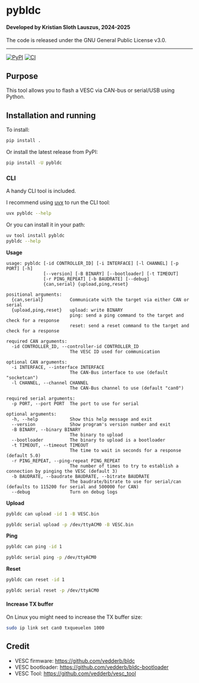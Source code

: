 # pybldc

#### Developed by Kristian Sloth Lauszus, 2024-2025

The code is released under the GNU General Public License v3.0.
_________
[![PyPI](https://img.shields.io/pypi/v/pybldc.svg)](https://pypi.org/project/pybldc)
[![CI](https://github.com/Lauszus/pybldc/actions/workflows/ci.yml/badge.svg)](https://github.com/Lauszus/pybldc/actions/workflows/ci.yml)

## Purpose

This tool allows you to flash a VESC via CAN-bus or serial/USB using Python.

## Installation and running

To install:

```bash
pip install .
```

Or install the latest release from PyPI:

```bash
pip install -U pybldc
```

### CLI

A handy CLI tool is included.

I recommend using [uvx](https://github.com/astral-sh/uv) to run the CLI tool:

```bash
uvx pybldc --help
```

Or you can install it in your path:

```bash
uv tool install pybldc
pybldc --help
```

__Usage__

```
usage: pybldc [-id CONTROLLER_ID] [-i INTERFACE] [-l CHANNEL] [-p PORT] [-h]
              [--version] [-B BINARY] [--bootloader] [-t TIMEOUT]
              [-r PING_REPEAT] [-b BAUDRATE] [--debug]
              {can,serial} {upload,ping,reset}

positional arguments:
  {can,serial}          Communicate with the target via either CAN or serial
  {upload,ping,reset}   upload: write BINARY
                        ping: send a ping command to the target and check for a response
                        reset: send a reset command to the target and check for a response

required CAN arguments:
  -id CONTROLLER_ID, --controller-id CONTROLLER_ID
                        The VESC ID used for communication

optional CAN arguments:
  -i INTERFACE, --interface INTERFACE
                        The CAN-Bus interface to use (default "socketcan")
  -l CHANNEL, --channel CHANNEL
                        The CAN-Bus channel to use (default "can0")

required serial arguments:
  -p PORT, --port PORT  The port to use for serial

optional arguments:
  -h, --help            Show this help message and exit
  --version             Show program's version number and exit
  -B BINARY, --binary BINARY
                        The binary to upload
  --bootloader          The binary to upload is a bootloader
  -t TIMEOUT, --timeout TIMEOUT
                        The time to wait in seconds for a response (default 5.0)
  -r PING_REPEAT, --ping-repeat PING_REPEAT
                        The number of times to try to establish a connection by pinging the VESC (default 3)
  -b BAUDRATE, --baudrate BAUDRATE, --bitrate BAUDRATE
                        The baudrate/bitrate to use for serial/can (defaults to 115200 for serial and 500000 for CAN)
  --debug               Turn on debug logs
```

__Upload__

```bash
pybldc can upload -id 1 -B VESC.bin
```

```bash
pybldc serial upload -p /dev/ttyACM0 -B VESC.bin
```

__Ping__

```bash
pybldc can ping -id 1
```

```bash
pybldc serial ping -p /dev/ttyACM0
```

__Reset__

```bash
pybldc can reset -id 1
```

```bash
pybldc serial reset -p /dev/ttyACM0
```

#### Increase TX buffer

On Linux you might need to increase the TX buffer size:

```bash
sudo ip link set can0 txqueuelen 1000
```

## Credit

* VESC firmware: https://github.com/vedderb/bldc
* VESC bootloader: https://github.com/vedderb/bldc-bootloader
* VESC Tool: https://github.com/vedderb/vesc_tool
